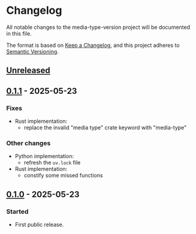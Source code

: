 <!--
SPDX-FileCopyrightText: Peter Pentchev <roam@ringlet.net>
SPDX-License-Identifier: BSD-2-Clause
-->

# Changelog

All notable changes to the media-type-version project will be documented in this file.

The format is based on [Keep a Changelog](https://keepachangelog.com/en/1.1.0/),
and this project adheres to [Semantic Versioning](https://semver.org/spec/v2.0.0.html).

## [Unreleased]

## [0.1.1] - 2025-05-23

### Fixes

- Rust implementation:
    - replace the invalid "media type" crate keyword with "media-type"

### Other changes

- Python implementation:
    - refresh the `uv.lock` file
- Rust implementation:
    - constify some missed functions

## [0.1.0] - 2025-05-23

### Started

- First public release.

[Unreleased]: https://gitlab.com/ppentchev/media-type-version/-/compare/release%2F0.1.1...main
[0.1.1]: https://gitlab.com/ppentchev/media-type-version/-/compare/release%2F0.1.0...release/0.1.1
[0.1.0]: https://gitlab.com/ppentchev/media-type-version/-/tags/release%2F0.1.0

